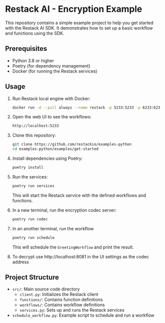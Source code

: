 # Restack AI - Encryption Example

This repository contains a simple example project to help you get started with the Restack AI SDK. It demonstrates how to set up a basic workflow and functions using the SDK.

## Prerequisites

- Python 3.8 or higher
- Poetry (for dependency management)
- Docker (for running the Restack services)

## Usage

1. Run Restack local engine with Docker:

   ```bash
   docker run -d --pull always --name restack -p 5233:5233 -p 6233:6233 -p 7233:7233 ghcr.io/restackio/restack:main
   ```

2. Open the web UI to see the workflows:

   ```bash
   http://localhost:5233
   ```

3. Clone this repository:

   ```bash
   git clone https://github.com/restackio/examples-python
   cd examples-python/examples/get-started
   ```

4. Install dependencies using Poetry:

   ```bash
   poetry install
   ```

5. Run the services:

   ```bash
   poetry run services
   ```

   This will start the Restack service with the defined workflows and functions.

6. In a new terminal, run the encryption codec server:

   ```bash
   poetry run codec
   ```

7. In an another terminal, run the workflow

   ```bash
   poetry run schedule
   ```

   This will schedule the `GreetingWorkflow` and print the result.

8. To decrypt use http://localhost:8081 in the UI settings as the codec address

## Project Structure

- `src/`: Main source code directory
  - `client.py`: Initializes the Restack client
  - `functions/`: Contains function definitions
  - `workflows/`: Contains workflow definitions
  - `services.py`: Sets up and runs the Restack services
- `schedule_workflow.py`: Example script to schedule and run a workflow
